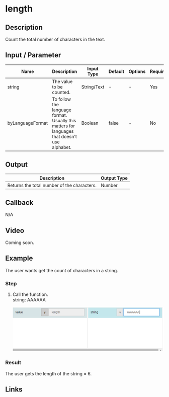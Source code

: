 # length

## Description

Count the total number of characters in the text.

## Input / Parameter

| Name | Description | Input Type | Default | Options | Required |
| ------ | ------ | ------ | ------ | ------ | ------ |
| string | The value to be counted. | String/Text | - | - | Yes |
| byLanguageFormat | To follow the language format. Usually this matters for languages that doesn't use alphabet. | Boolean | false | - | No |

## Output

| Description | Output Type |
| ------ | ------ |
| Returns the total number of the characters. | Number |

## Callback

N/A

## Video

Coming soon.


## Example


The user wants get the count of characters in a string. </br>

### Step

1. Call the function.
    </br>
    string: AAAAAA<br />
    
   ![](../../../../document/function/String/length/length-step-1.png?raw=true)

### Result

The user gets the length of the string = 6.



## Links